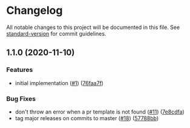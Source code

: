 # Changelog

All notable changes to this project will be documented in this file. See [standard-version](https://github.com/conventional-changelog/standard-version) for commit guidelines.

## 1.1.0 (2020-11-10)

### Features

- initial implementation ([#1](https://github.com/dequelabs/action-sync-branches/issues/1)) ([76faa7f](https://github.com/dequelabs/action-sync-branches/commit/76faa7f95bec53ab8a15cf1ccdd266beebb4279a))

### Bug Fixes

- don't throw an error when a pr template is not found ([#11](https://github.com/dequelabs/action-sync-branches/issues/11)) ([7e8cdfa](https://github.com/dequelabs/action-sync-branches/commit/7e8cdfac15a2236e2ef38123abfb03f67eb9c9d0))
- tag major releases on commits to master ([#18](https://github.com/dequelabs/action-sync-branches/issues/18)) ([57788bb](https://github.com/dequelabs/action-sync-branches/commit/57788bbeea9a0c35d1f31df38136620204ec02cd))
